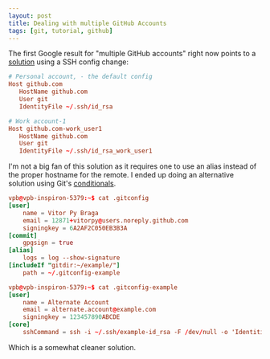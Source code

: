 ```yaml
---
layout: post
title: Dealing with multiple GitHub Accounts
tags: [git, tutorial, github]
---
```


The first Google result for "multiple GitHub accounts" right now points to a [solution](https://www.freecodecamp.org/news/manage-multiple-github-accounts-the-ssh-way-2dadc30ccaca/) using a SSH config change:

```conf
# Personal account, - the default config
Host github.com
   HostName github.com
   User git
   IdentityFile ~/.ssh/id_rsa

# Work account-1
Host github.com-work_user1
   HostName github.com
   User git
   IdentityFile ~/.ssh/id_rsa_work_user1
```

I'm not a big fan of this solution as it requires one to use an alias instead of the proper hostname for the remote. I ended up doing an alternative solution using Git's [conditionals](https://blog.jiayu.co/2019/02/conditional-git-configuration/).

```conf
vpb@vpb-inspiron-5379:~$ cat .gitconfig
[user]
    name = Vitor Py Braga
    email = 12871+vitorpy@users.noreply.github.com
    signingkey = 6A2AF2C050EB3B3A
[commit]
    gpgsign = true
[alias]
    logs = log --show-signature
[includeIf "gitdir:~/example/"]
    path = ~/.gitconfig-example
```

```conf
vpb@vpb-inspiron-5379:~$ cat .gitconfig-example
[user]
    name = Alternate Account
    email = alternate.account@example.com
    signingkey = 123457890ABCDE
[core]
    sshCommand = ssh -i ~/.ssh/example-id_rsa -F /dev/null -o 'IdentitiesOnly yes'
```

Which is a somewhat cleaner solution.
